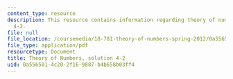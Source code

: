 ```yaml
---
content_type: resource
description: This resource contains information regarding theory of numbers, solution
  4-2.
file: null
file_location: /coursemedia/18-781-theory-of-numbers-spring-2012/0a5565014c202f169887b4b658b03ff4_MIT18_781S12_pset4-2sol.pdf
file_type: application/pdf
resourcetype: Document
title: Theory of Numbers, solution 4-2
uid: 0a556501-4c20-2f16-9887-b4b658b03ff4
---
```

